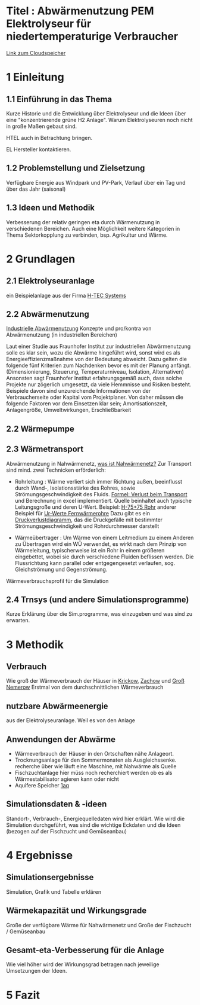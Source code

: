 # Titel : Abwärmenutzung PEM Elektrolyseur für niedertemperaturige Verbraucher
[Link zum Cloudspeicher](https://mega.nz/folder/qIEjXb4S#LAwIo18I73PyouUojZee0Q)
# 1 Einleitung
## 1.1 Einführung in das Thema
Kurze Historie und die Entwicklung über Elektrolyseur und die Ideen über eine "konzentrierende grüne H2 Anlage". Warum Elektrolyseuren noch nicht in große Maßen gebaut sind.

HTEL auch in Betrachtung bringen.

EL Hersteller kontaktieren.
## 1.2 Problemstellung und Zielsetzung
Verfügbare Energie aus Windpark und PV-Park, Verlauf über ein Tag und über das Jahr (saisonal)
## 1.3 Ideen und Methodik
Verbesserung der relativ geringen eta durch Wärmenutzung in verschiedenen Bereichen. Auch eine Möglichkeit weitere Kategorien in Thema Sektorkopplung zu verbinden, bsp. Agrikultur und Wärme.
# 2 Grundlagen
## 2.1 Elektrolyseuranlage
ein Beispielanlage aus der Firma [H-TEC Systems](https://www.h-tec.com/fileadmin/user_upload/produkte/produktseiten/ME450-1400/spec-sheet/H-TEC-Datenblatt-ME450-DE-23-08.pdf)
## 2.2 Abwärmenutzung
[Industrielle Abwärmenutzung](https://www.isi.fraunhofer.de/content/dam/isi/dokumente/cce/2013/Kurzstudie_Abwaermenutzung.pdf) Konzepte und pro/kontra von Abwärmenutzung (in industriellen Bereichen)

Laut einer Studie aus Fraunhofer Institut zur industriellen Abwärmenutzung solle es klar sein, wozu die Abwärme hingeführt wird, sonst wird es als Energieeffizienzmaßnahme von der Bedeutung abweicht. Dazu gelten die folgende fünf Kriterien zum Nachdenken bevor es mit der Planung anfängt. (Dimensionierung, Steuerung, Temperaturniveau, Isolation, Alternativen)
Ansonsten sagt Fraunhofer Institut erfahrungsgemäß auch, dass solche Projekte nur zögerlich umgesetzt, da viele Hemmnisse und Risiken besteht. Beispiele davon sind unzureichende Informationen von der Verbraucherseite oder Kapital vom Projektplaner. Von daher müssen die folgende Faktoren vor dem Einsetzen klar sein; Amortisationszeit, Anlagengröße, Umweltwirkungen, Erschließbarkeit
## 2.2 Wärmepumpe
## 2.3 Wärmetransport
Abwärmenutzung in Nahwärmenetz, [was ist Nahwärmenetz?](https://www.naturstrom.de/Energieprojekte/Buergerenergie/Markt_Erlbach/Nahwaerme_NATURSTROM_FAQ.pdf)
Zur Transport sind mind. zwei Technicken erförderlich:
- Rohrleitung :
	Wärme verliert sich immer Richtung außen, beeinflusst durch Wand-, Isolationsstärke des Rohres, sowie Strömungsgeschwindigkeit des Fluids.
	[Formel: Verlust beim Transport](http://www.fernwaermeleitungen.com/waermeverlust.html) und Berechnung in excel implementiert. Quelle beinhaltet auch typische Leitungsgroße und deren U-Wert.
	Beispiel: [H-75+75 Rohr](https://www.boesken.de/installation/nah-und-fernwaermeleitungen/isoplus/isopex-doppelrohr-heizung/19998/isopex-doppelrohr-heizung-typ-h-75-75-da-2-x-75-da-200-aus-kunststoff-6-bar)
	anderer Beispiel für [Ur-Werte Fernwärmerohre](https://www.google.com/url?sa=t&rct=j&q=&esrc=s&source=web&cd=&ved=2ahUKEwjEv93m8NKCAxUxRPEDHT4IBi4QFnoECA8QAQ&url=https%3A%2F%2Fwww.endk.ch%2Fde%2Fablage%2Fdokumentation-archiv-muken%2FFaktenblatt_WD_von_FW-Leitungen_2020-02-14.pdf&usg=AOvVaw1OyFicxNTm9BkGorolDZid&opi=89978449)
	Dazu gibt es ein [Druckverlustdiagramm](https://www.sbz-monteur.de/gut-zu-wissen/optimierung-von-heizungsanlagen-rohrnetzberechnung-teil-1), das die Druckgefälle mit bestimmter Strömungsgeschwindigkeit und Rohrdurchmesser darstellt
	
- Wärmeübertrager :
	Um Wärme von einem Leitmedium zu einem Anderen zu Übertragen wird ein WÜ verwendet, es wirkt nach dem Prinzip von Wärmeleitung, typischerweise ist ein Rohr in einem größeren eingebettet, wobei sie durch verschiedene Fluiden beflissen werden. Die Flussrichtung kann parallel oder entgegengesetzt verlaufen, sog. Gleichströmung und Gegenströmung.

Wärmeverbrauchsprofil für die Simulation
## 2.4 Trnsys (und andere Simulationsprogramme)
Kurze Erklärung über die Sim.programme, was einzugeben und was sind zu erwarten.
# 3 Methodik
## Verbrauch
Wie groß der Wärmeverbrauch der Häuser in [Krickow](https://maps.app.goo.gl/qbnyBZMkbCnfNZM19), [Zachow](https://maps.app.goo.gl/631nETm14yyN9XmH7) und [Groß Nemerow](https://maps.app.goo.gl/eTwfeeDyoKfrVNpn9)
Erstmal von dem durchschnittlichen Wärmeverbrauch 
## nutzbare Abwärmeenergie
aus der Elektrolyseuranlage. Weil es von den Anlage 
## Anwendungen der Abwärme
- Wärmeverbrauch der Häuser in den Ortschaften nähe Anlageort.
- Trocknungsanlage für den Sommermonaten als Ausgleichssenke.
	  recherche über wie läuft eine Maschine, mit Nahwärme als Quelle
- Fischzuchtanlage
	  hier müss noch recherchiert werden ob es als Wärmestabilisator agieren kann oder nicht
-  Aquifere Speicher [1aq](https://www.adlershof.de/fileadmin/user_upload/Projektflyer_GeoFern.pdf)
## Simulationsdaten & -ideen
Standort-, Verbrauch-, Energiequelledaten wird hier erklärt. Wie wird die Simulation durchgeführt, was sind die wichtige Eckdaten und die Ideen (bezogen auf der Fischzucht und Gemüseanbau)
# 4 Ergebnisse
## Simulationsergebnisse
Simulation, Grafik und Tabelle erklären
## Wärmekapazität und Wirkungsgrade
Große der verfügbare Wärme für Nahwärmenetz und Große der Fischzucht / Gemüseanbau
## Gesamt-eta-Verbesserung für die Anlage
Wie viel höher wird der Wirkungsgrad betragen nach jeweilige Umsetzungen der Ideen.
# 5 Fazit